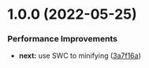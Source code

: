# 1.0.0 (2022-05-25)

### Performance Improvements

- **next:** use SWC to minifying ([3a7f16a](https://github.com/arloesi-tech/clube-quantum-frontend/commit/3a7f16a14ba11532971736a887d6272698c8101c))
